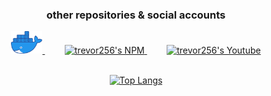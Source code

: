 <h3 align="center">other repositories & social accounts</h3>


<div align="center">
  
<a href="https://hub.docker.com/u/trevor256">
  <img alt="trevor256's Docker" width="50px" src="https://github.com/docker/docker.github.io/blob/master/images/engine.svg" />
</a>
  &nbsp;&nbsp;&nbsp; &nbsp;&nbsp;&nbsp;
<a href="https://www.npmjs.com/~trevor256">
  <img alt="trevor256's NPM" width="40px" src="https://github.com/npm/logos/blob/master/npm%20square/n-64.png"/>     
</a>
  &nbsp;&nbsp;&nbsp; &nbsp;&nbsp;&nbsp;
<a href="https://www.youtube.com/channel/UC7U47K09nNH-KX7-v4bd-kw">
  <img alt="trevor256's Youtube" width="40px" src="https://raw.githubusercontent.com/peterthehan/peterthehan/master/assets/youtube.svg" />
</a>
 
  <br/>
<br/>
  
[![Top Langs](https://github-readme-stats.vercel.app/api/top-langs/?username=trevor256&layout=compact&langs_count=6&theme=dark)](https://github.com/anuraghazra/github-readme-stats)
 
 </div>

